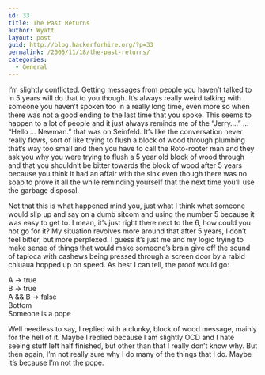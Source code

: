 ```yaml
---
id: 33
title: The Past Returns
author: Wyatt
layout: post
guid: http://blog.hackerforhire.org/?p=33
permalink: /2005/11/18/the-past-returns/
categories:
  - General
---
```

I&#8217;m slightly conflicted. Getting messages from people you haven&#8217;t talked to in 5 years will do that to you though. It&#8217;s always really weird talking with someone you haven&#8217;t spoken too in a really long time, even more so when there was not a good ending to the last time that you spoke. This seems to happen to a lot of people and it just always reminds me of the &#8220;Jerry&#8230;.&#8221; &#8230; &#8220;Hello &#8230; Newman.&#8221; that was on Seinfeld. It&#8217;s like the conversation never really flows, sort of like trying to flush a block of wood through plumbing that&#8217;s way too small and then you have to call the Roto-rooter man and they ask you why you were trying to flush a 5 year old block of wood through and that you shouldn&#8217;t be bitter towards the block of wood after 5 years because you think it had an affair with the sink even though there was no soap to prove it all the while reminding yourself that the next time you&#8217;ll use the garbage disposal.

Not that this is what happened mind you, just what I think what someone would slip up and say on a dumb sitcom and using the number 5 because it was easy to get to. I mean, it&#8217;s just right there next to the 6, how could you not go for it? My situation revolves more around that after 5 years, I don&#8217;t feel bitter, but more perplexed. I guess it&#8217;s just me and my logic trying to make sense of things that would make someone&#8217;s brain give off the sound of tapioca with cashews being pressed through a screen door by a rabid chiuaua hopped up on speed. As best I can tell, the proof would go:

A -> true  
B -> true  
A && B -> false  
Bottom  
Someone is a pope

Well needless to say, I replied with a clunky, block of wood message, mainly for the hell of it. Maybe I replied because I am slightly OCD and I hate seeing stuff left half finished, but other than that I really don&#8217;t know why. But then again, I&#8217;m not really sure why I do many of the things that I do. Maybe it&#8217;s because I&#8217;m not the pope.